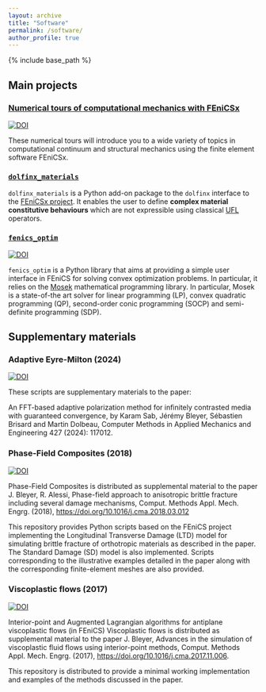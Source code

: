 ```yaml
---
layout: archive
title: "Software"
permalink: /software/
author_profile: true
---
```


{% include base_path %}

## Main projects

### [Numerical tours of computational mechanics with FEniCSx](https://bleyerj.github.io/comet-fenicsx/)

[![DOI](https://zenodo.org/badge/DOI/10.5281/zenodo.10470942.svg)](https://doi.org/10.5281/zenodo.10470942)


These numerical tours will introduce you to a wide variety of topics in computational continuum and structural mechanics using the finite element software FEniCSx.


### [`dolfinx_materials`](https://github.com/bleyerj/dolfinx_materials)

`dolfinx_materials` is a Python add-on package to the `dolfinx` interface to the [FEniCSx project](https://fenicsproject.org/).
It enables the user to define **complex material constitutive behaviours** which are not expressible using classical [UFL](https://fenics.readthedocs.io/projects/ufl/en/latest/) operators.

### [`fenics_optim`](https://gitlab.enpc.fr/navier-fenics/fenics-optim) 
[![DOI](https://zenodo.org/badge/DOI/10.5281/zenodo.5833932.svg)](https://doi.org/10.5281/zenodo.5833932)

`fenics_optim` is a Python library that aims at providing a simple user interface in FEniCS for solving convex optimization problems. In particular, it relies on the [Mosek](https://www.mosek.com) mathematical programming library. In particular, Mosek is a state-of-the art solver for linear programming (LP), convex quadratic programming (QP), second-order conic programming (SOCP) and semi-definite programming (SDP).

## Supplementary materials


### Adaptive Eyre-Milton (2024)

[![DOI](https://zenodo.org/badge/DOI/10.5281/zenodo.11027973.svg)](https://doi.org/10.5281/zenodo.11027973)

These scripts are supplementary materials to the paper:

An FFT-based adaptive polarization method for infinitely contrasted media with guaranteed convergence, by Karam Sab, Jérémy Bleyer, Sébastien Brisard and Martin Dolbeau, Computer Methods in Applied Mechanics and Engineering 427 (2024): 117012.


### Phase-Field Composites (2018)

[![DOI](https://zenodo.org/badge/DOI/10.5281/zenodo.4735521.svg)](https://doi.org/10.5281/zenodo.4735521)

Phase-Field Composites is distributed as supplemental material to the paper J. Bleyer, R. Alessi, Phase-field approach to anisotropic brittle fracture including several damage mechanisms, Comput. Methods Appl. Mech. Engrg. (2018), https://doi.org/10.1016/j.cma.2018.03.012

This repository provides Python scripts based on the FEniCS project implementing the Longitudinal Transverse Damage (LTD) model for simulating brittle fracture of orthotropic materials as described in the paper. The Standard Damage (SD) model is also implemented. Scripts corresponding to the illustrative examples detailed in the paper along with the corresponding finite-element meshes are also provided.

### Viscoplastic flows (2017)

[![DOI](https://zenodo.org/badge/DOI/10.5281/zenodo.1038520.svg)](https://doi.org/10.5281/zenodo.1038520)

Interior-point and Augmented Lagrangian algorithms for antiplane viscoplastic flows (in FEniCS) Viscoplastic flows is distributed as supplemental material to the paper J. Bleyer, Advances in the simulation of viscoplastic fluid flows using interior-point methods, Comput. Methods Appl. Mech. Engrg. (2017), https://doi.org/10.1016/j.cma.2017.11.006.

This repository is distributed to provide a minimal working implementation and examples of the methods discussed in the paper.